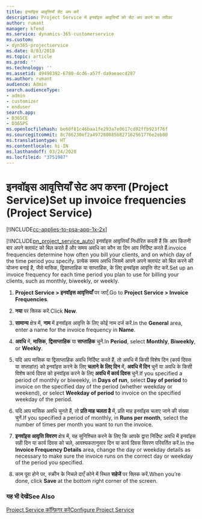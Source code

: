 ```yaml
---
title: इनवॉइस आवृत्तियाँ सेट अप करें
description: Project Service में इनवॉइस आवृत्तियाँ को सेट अप करने का तरीका
author: rumant
manager: kfend
ms.service: dynamics-365-customerservice
ms.custom:
- dyn365-projectservice
ms.date: 8/03/2018
ms.topic: article
ms.prod: ''
ms.technology: ''
ms.assetid: 49498392-6780-4cd6-a57f-da9aeaecd287
ms.author: rumant
audience: Admin
search.audienceType:
- admin
- customizer
- enduser
search.app:
- D365CE
- D365PS
ms.openlocfilehash: be60f81c46baa1fe293a7e0617cd92ffb923f76f
ms.sourcegitcommit: 8c786230ef2a497280885b827162561776e2eb00
ms.translationtype: HT
ms.contentlocale: hi-IN
ms.lasthandoff: 03/24/2020
ms.locfileid: "3751987"
---
```

# <a name="set-up-invoice-frequencies-project-service"></a><span data-ttu-id="90810-103">इनवॉइस आवृत्तियाँ सेट अप करना (Project Service)</span><span class="sxs-lookup"><span data-stu-id="90810-103">Set up invoice frequencies (Project Service)</span></span>

[!INCLUDE[cc-applies-to-psa-app-1x-2x](../includes/cc-applies-to-psa-app-1x-2x.md)]

[!INCLUDE[pn_project_service_auto](../includes/pn-project-service-auto.md)] <span data-ttu-id="90810-104">इनवॉइस आवृत्तियाँ निर्धारित करती हैं कि आप कितनी बार अपने क्लायंट को बिल करते हैं और समय अवधि का कौन सा दिन आप निर्दिष्ट करते हैं.</span><span class="sxs-lookup"><span data-stu-id="90810-104">invoice frequencies determine how often you bill your clients, and on which day of the time period you specify.</span></span> <span data-ttu-id="90810-105">प्रत्येक समय अवधि जिसमें आपने अपने क्लायंट को बिल करने की योजना बनाई है, जैसे मासिक, द्विसाप्ताहिक या साप्ताहिक, के लिए इनवॉइस आवृत्ति सेट करें.</span><span class="sxs-lookup"><span data-stu-id="90810-105">Set up an invoice frequency for each time period you plan to use for billing your clients, such as monthly, biweekly, or weekly.</span></span>  
  
1.  <span data-ttu-id="90810-106">**Project Service > इनवॉइस आवृत्तियाँ** पर जाएँ.</span><span class="sxs-lookup"><span data-stu-id="90810-106">Go to **Project Service > Invoice Frequencies**.</span></span>  
  
2.  <span data-ttu-id="90810-107">**नया** पर क्लिक करें.</span><span class="sxs-lookup"><span data-stu-id="90810-107">Click **New**.</span></span>  
  
3.  <span data-ttu-id="90810-108">**सामान्य** क्षेत्र में, **नाम** में इनवॉइस आवृत्ति के लिए कोई नाम दर्ज करें.</span><span class="sxs-lookup"><span data-stu-id="90810-108">In the **General** area, enter a name for the invoice frequency in **Name**.</span></span>  
  
4.  <span data-ttu-id="90810-109">**अवधि** में, **मासिक**, **द्विसाप्ताहिक** या **साप्ताहिक** चुनें.</span><span class="sxs-lookup"><span data-stu-id="90810-109">In **Period**, select **Monthly**, **Biweekly**, or **Weekly**.</span></span>  
  
5.  <span data-ttu-id="90810-110">यदि आप मासिक या द्विसाप्ताहिक अवधि निर्दिष्ट करते हैं, तो अवधि में किसी विशेष दिन (कार्य दिवस या सप्ताहांत) को इनवॉइस करने के लिए **चलाने के लिए दिन** में, **अवधि में दिन** चुनें या अवधि के किसी विशेष कार्य दिवस को इनवॉइस करने के लिए **अवधि में कार्य दिवस** चुनें.</span><span class="sxs-lookup"><span data-stu-id="90810-110">If you specified a period of monthly or biweekly, in **Days of run**, select **Day of period** to invoice on the specified day of the period (whether weekday or weekend), or select **Weekday of period** to invoice on the specified weekday of the period.</span></span>  
  
6.  <span data-ttu-id="90810-111">यदि आप मासिक अवधि चुनते हैं, तो **प्रति माह चलता है** में, प्रति माह इनवॉइस चलाए जाने की संख्या चुनें.</span><span class="sxs-lookup"><span data-stu-id="90810-111">If you specified a period of monthly, in **Runs per month**, select the number of times per month you want to run the invoice.</span></span>  
  
7.  <span data-ttu-id="90810-112">**इनवॉइस आवृत्ति विवरण** क्षेत्र में, यह सुनिश्चित करने के लिए कि आपके द्वारा निर्दिष्ट अवधि में इनवॉइस सही दिन या कार्य दिवस को चले, आवश्यकतानुसार दिन या कार्य दिवस विवरण परिवर्तित करें.</span><span class="sxs-lookup"><span data-stu-id="90810-112">In the **Invoice Frequency Details** area, change the day or weekday details as necessary to make sure the invoice runs on the correct day or weekday of the period you specified.</span></span>  
  
8.  <span data-ttu-id="90810-113">काम पूरा होने पर, स्‍क्रीन के निचले दाएँ कोने में स्थित **सहेजें** पर क्लिक करें.</span><span class="sxs-lookup"><span data-stu-id="90810-113">When you’re done, click **Save** at the bottom right corner of the screen.</span></span>  
  
### <a name="see-also"></a><span data-ttu-id="90810-114">यह भी देखें</span><span class="sxs-lookup"><span data-stu-id="90810-114">See Also</span></span>  
 [<span data-ttu-id="90810-115">Project Service कॉन्फ़िगर करें</span><span class="sxs-lookup"><span data-stu-id="90810-115">Configure Project Service</span></span>](../project-service/configure.md)
